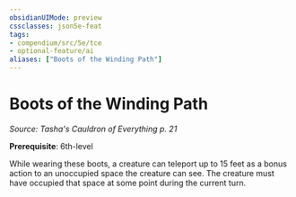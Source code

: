 ```yaml
---
obsidianUIMode: preview
cssclasses: json5e-feat
tags:
- compendium/src/5e/tce
- optional-feature/ai
aliases: ["Boots of the Winding Path"]
---
```

# Boots of the Winding Path
*Source: Tasha's Cauldron of Everything p. 21*  

**Prerequisite**: 6th-level

While wearing these boots, a creature can teleport up to 15 feet as a bonus action to an unoccupied space the creature can see. The creature must have occupied that space at some point during the current turn.